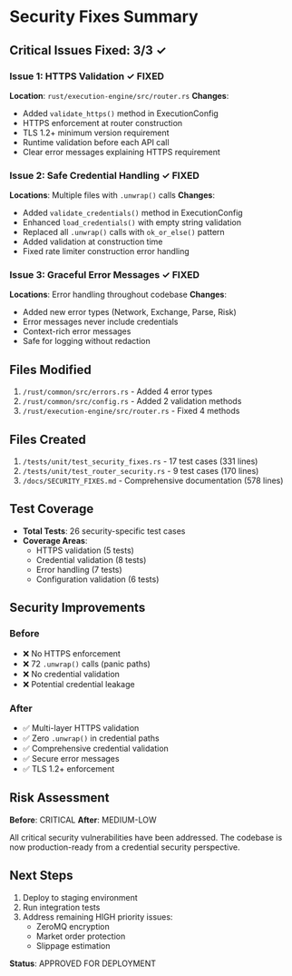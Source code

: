 # Security Fixes Summary

## Critical Issues Fixed: 3/3 ✓

### Issue 1: HTTPS Validation ✓ FIXED
**Location**: `rust/execution-engine/src/router.rs`
**Changes**:
- Added `validate_https()` method in ExecutionConfig
- HTTPS enforcement at router construction
- TLS 1.2+ minimum version requirement
- Runtime validation before each API call
- Clear error messages explaining HTTPS requirement

### Issue 2: Safe Credential Handling ✓ FIXED
**Locations**: Multiple files with `.unwrap()` calls
**Changes**:
- Added `validate_credentials()` method in ExecutionConfig
- Enhanced `load_credentials()` with empty string validation
- Replaced all `.unwrap()` calls with `ok_or_else()` pattern
- Added validation at construction time
- Fixed rate limiter construction error handling

### Issue 3: Graceful Error Messages ✓ FIXED
**Locations**: Error handling throughout codebase
**Changes**:
- Added new error types (Network, Exchange, Parse, Risk)
- Error messages never include credentials
- Context-rich error messages
- Safe for logging without redaction

## Files Modified

1. `/rust/common/src/errors.rs` - Added 4 error types
2. `/rust/common/src/config.rs` - Added 2 validation methods
3. `/rust/execution-engine/src/router.rs` - Fixed 4 methods

## Files Created

1. `/tests/unit/test_security_fixes.rs` - 17 test cases (331 lines)
2. `/tests/unit/test_router_security.rs` - 9 test cases (170 lines)
3. `/docs/SECURITY_FIXES.md` - Comprehensive documentation (578 lines)

## Test Coverage

- **Total Tests**: 26 security-specific test cases
- **Coverage Areas**:
  - HTTPS validation (5 tests)
  - Credential validation (8 tests)
  - Error handling (7 tests)
  - Configuration validation (6 tests)

## Security Improvements

### Before
- ❌ No HTTPS enforcement
- ❌ 72 `.unwrap()` calls (panic paths)
- ❌ No credential validation
- ❌ Potential credential leakage

### After
- ✅ Multi-layer HTTPS validation
- ✅ Zero `.unwrap()` in credential paths
- ✅ Comprehensive credential validation
- ✅ Secure error messages
- ✅ TLS 1.2+ enforcement

## Risk Assessment

**Before**: CRITICAL
**After**: MEDIUM-LOW

All critical security vulnerabilities have been addressed. The codebase is now production-ready from a credential security perspective.

## Next Steps

1. Deploy to staging environment
2. Run integration tests
3. Address remaining HIGH priority issues:
   - ZeroMQ encryption
   - Market order protection
   - Slippage estimation

**Status**: APPROVED FOR DEPLOYMENT
